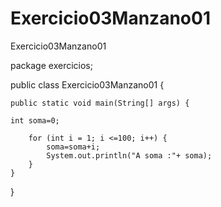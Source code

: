 # Exercicio03Manzano01
Exercicio03Manzano01

package exercicios;


public class Exercicio03Manzano01 {

	public static void main(String[] args) {
		
	int soma=0;
	
		for (int i = 1; i <=100; i++) {
			soma=soma+i;
			System.out.println("A soma :"+ soma);
		}
	}

}
